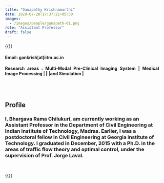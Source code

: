 ```yaml
---
title: "Ganapathy Krishnamurthi"
date: 2020-07-28T17:37:21+05:30
images:
  - /images/people/ganapath-01.png
role: "Assistant Professor"
draft: false
---
```


{{<rawhtml>}} 
<div align="justify">
<h4>Email: gankrish[at]iitm.ac.in</h4>
<h4>Research areas : Multi-Modal Pre-Clinical Imaging System | Medical Image Processing | | |and Simulation |</h4><br>
</div>
<br>
<div>
	<h2>Profile</h2>
	<h3>
		I, Bhargava Rama Chilukuri, am currently working as an Assistant Professor in the Department of Civil Engineering at Indian Institute of Technology, Madras. Earlier, I was a postdoctoral fellow in Civil Engineering at Georgia Institute of Technology. I graduated in December, 2015 with a Ph.D. in the areas of traffic flow theory and optimal control, under the supervision of Prof. Jorge Laval.
	</h3>
	<br>
</div>

{{</rawhtml>}}